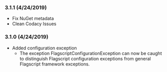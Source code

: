 ### 3.1.1 (4/24/2019)

* Fix NuGet metadata
* Clean Codacy Issues

### 3.1.0 (4/24/2019)

* Added configuration exception
  * The exception FlagscriptConfigurationException can now be caught to distinguish Flagscript configuration exceptions from general Flagscript framework exceptions.
